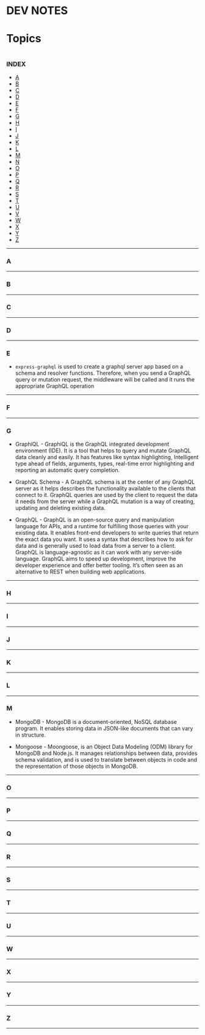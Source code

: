# DEV NOTES


<h1>Topics<h1>


### INDEX

- [A](#A)
- [B](#B)
- [C](#C)
- [D](#D)
- [E](#E)
- [F](#F)
- [G](#G)
- [H](#H)
- [I](#I)
- [J](#J)
- [K](#K)
- [L](#L)
- [M](#M)
- [N](#N)
- [O](#O)
- [P](#P)
- [Q](#Q)
- [R](#R)
- [S](#S)
- [T](#T)
- [U](#U)
- [V](#V)
- [W](#W)
- [X](#X)
- [Y](#Y)
- [Z](#Z)

<hr>

### <a name="A"></a>A

<hr>

### <a name="B"></a>B

<hr>

### <a name="C"></a>C

<hr>

### <a name="D"></a>D

<hr>

### <a name="E"></a>E

- `express-graphql` is used to create a graphql server app based on a schema and resolver functions. Therefore, when you send a GraphQL query or mutation request, the middleware will be called and it runs the appropriate GraphQL operation

<hr>

### <a name="F"></a>F

<hr>

### <a name="G"></a>G

- GraphiQL - GraphiQL is the GraphQL integrated development environment (IDE). It is a tool that helps to query and mutate GraphQL data cleanly and easily. It has features like syntax highlighting, Intelligent type ahead of fields, arguments, types, real-time error highlighting and reporting an automatic query completion.

- GraphQL Schema - A GraphQL schema is at the center of any GraphQL server as it helps describes the functionality available to the clients that connect to it. GraphQL queries are used by the client to request the data it needs from the server while a GraphQL mutation is a way of creating, updating and deleting existing data.

- GraphQL - GraphQL is an open-source query and manipulation language for APIs, and a runtime for fulfilling those queries with your existing data. It enables front-end developers to write queries that return the exact data you want. It uses a syntax that describes how to ask for data and is generally used to load data from a server to a client. GraphQL is language-agnostic as it can work with any server-side language. GraphQL aims to speed up development, improve the developer experience and offer better tooling. It’s often seen as an alternative to REST when building web applications.

<hr>

### <a name="H"></a>H

<hr>

### <a name="I"></a>I

<hr>

### <a name="J"></a>J

<hr>

### <a name="K"></a>K

<hr>

### <a name="L"></a>L

<hr>

### <a name="M">M</a>

- MongoDB - MongoDB is a document-oriented, NoSQL database program. It enables storing data in JSON-like documents that can vary in structure.

- Mongoose - Moongoose, is an Object Data Modeling (ODM) library for MongoDB and Node.js. It manages relationships between data, provides schema validation, and is used to translate between objects in code and the representation of those objects in MongoDB.

<hr>

### <a name="O"></a>O

<hr>

### <a name="P"></a>P

<hr>

### <a name="Q"></a>Q

<hr>

### <a name="R"></a>R

<hr>

### <a name="S"></a>S

<hr>

### <a name="T"></a>T

<hr>

### <a name="U"></a>U

<hr>

### <a name="W"></a>W

<hr>

### <a name="X"></a>X

<hr>

### <a name="Y"></a>Y

<hr>

### <a name="Z"></a>Z

<hr>
